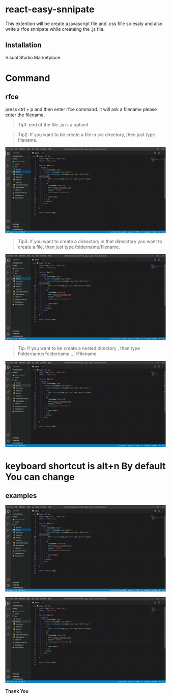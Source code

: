# react-easy-snnipate 
This extention will be create a javascript file and .css fille so esaly and also write a rfce snnipate while createing the .js file.



## Installation
Visual Studio Marketplace


# Command
## rfce
press ctrl + p and then enter rfce command. it will ask a filename please enter the filename.
>Tip1: end of the file .js is a optionl.


>Tip2: If you want to be create a file in src directory, then just type filename.

![feature X](https://raw.githubusercontent.com/praveen576232/Vscode_react_extention/main/screenshots/example_kn.gif)

>Tip3: if you want to create a direactory in that direactory you want to create a file, than just type foldername/filename.

![feature X](https://raw.githubusercontent.com/praveen576232/Vscode_react_extention/main/screenshots/example_cf.gif)

>Tip: If you want to be create a nested directory , than type Foldername/Foldername ... /Filename

![feature X](https://raw.githubusercontent.com/praveen576232/Vscode_react_extention/main/screenshots/last-example.gif)





# keyboard shortcut is alt+n By default You can change
## examples

![feature X](https://raw.githubusercontent.com/praveen576232/Vscode_react_extention/main/screenshots/example_kn.gif)

![feature X](https://raw.githubusercontent.com/praveen576232/Vscode_react_extention/main/screenshots/example_kf.gif)

**Thank You**
